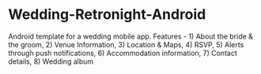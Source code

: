 # Wedding-Retronight-Android
Android template for a wedding mobile app. Features - 1) About the bride &amp; the groom, 2) Venue Information, 3) Location &amp; Maps, 4) RSVP, 5) Alerts through push notifications, 6) Accommodation information, 7) Contact details, 8) Wedding album
